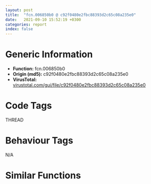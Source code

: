 ```yaml
---
layout: post
title:  "fcn.006850b0 @ c92f0480e2fbc88393d2c65c08a235e0"
date:   2021-09-10 15:52:19 +0300
categories: report
index: false
---
```


# Generic Information
- **Function:** fcn.006850b0
- **Origin (md5):** c92f0480e2fbc88393d2c65c08a235e0
- **VirusTotal:** [virustotal.com/gui/file/c92f0480e2fbc88393d2c65c08a235e0][virustotal_ref]

# Code Tags
<span class="tag" id="THREAD">THREAD</span>


# Behaviour Tags
<span class="bhv-tag" id="na">N/A</span>

# Similar Functions
<script type="text/javascript" src="https://www.gstatic.com/charts/loader.js"></script>
<script type="text/javascript">

    google.charts.load('current', {'packages':['corechart']});
    google.charts.setOnLoadCallback(drawChart);

    function drawChart() {
    var data = new google.visualization.DataTable();
        data.addColumn('number', 'X');
        data.addColumn('number', 'Y');
        data.addColumn({type: 'string', role: 'tooltip', 'p': {'html': true}});
        data.addColumn({'type': 'string', 'role': 'style'});
        
        data.addRows([
    [309.1698303222656, -249.3949737548828, '<b><a href="/report/fcn.006850b0@c92f0480e2fbc88393d2c65c08a235e0">fcn.006850b0</a><br>@c92f0480e2fbc88393d2c65c08a235e0</b><br>push esi<br>push ebx<br>sub esp, 0x24<br>mov dword[esp], 0xc<br>call fcn.0066b490<br>test eax, eax<br>je 0x685191<br>mov ebx, eax<br>mov eax, dword[esp+0x34]<br>mov dword[ebx], eax<br>mov eax, dword[esp+0x38]<br>mov dword[ebx+4], eax<br>mov dword[esp+0x14], 0<br>mov dword[esp+0x10], 4<br>mov dword[esp+0xc], ebx<br>mov dword[esp+8], 0x685d30<br>mov dword[esp+4], 0<br>mov dword[esp], 0<br>call dword[sym.imp.msvcrt.dll__beginthreadex]<br>test eax, eax<br>jne 0x685140<br>call dword[sym.imp.msvcrt.dll__errno]<br>mov esi, dword[eax]<br>mov dword[esp], ebx<br>call fcn.0066b4a0<br>cmp esi, 0xb<br>je 0x685170<br>jle 0x685180<br>cmp esi, 0xd<br>je 0x685160<br>cmp esi, 0x16<br>jne 0x685184<br>mov esi, 0xfffff019<br>add esp, 0x24<br>mov eax, esi<br>pop ebx<br>pop esi<br>ret <br>mov edx, dword[esp+0x30]<br>xor esi, esi<br>mov dword[edx], eax<br>mov dword[ebx+8], eax<br>mov dword[esp], eax<br>call dword[sym.imp.KERNEL32.dll_ResumeThread]<br>sub esp, 4<br>add esp, 0x24<br>mov eax, esi<br>pop ebx<br>pop esi<br>ret <br>mov esi, 0xfffff004<br>add esp, 0x24<br>mov eax, esi<br>pop ebx<br>pop esi<br>ret <br>mov esi, 0xfffff008<br>add esp, 0x24<br>mov eax, esi<br>pop ebx<br>pop esi<br>ret <br>test esi, esi<br>je 0x685157<br>mov esi, 0xfffff01a<br>add esp, 0x24<br>mov eax, esi<br>pop ebx<br>pop esi<br>ret <br>mov esi, 0xfffff027<br>jmp 0x685157<br><eoc> ', 'point { fill-color: #e0440e; }'],
[-76.24441528320312, 147.55917358398438, '<b><a href="/report/fcn.0068c9c0@c92f0480e2fbc88393d2c65c08a235e0">fcn.0068c9c0</a><br>@c92f0480e2fbc88393d2c65c08a235e0</b><br>push edi<br>push esi<br>push ebx<br>sub esp, 0x50<br>mov esi, dword[esp+0x60]<br>mov edi, dword[esp+0x64]<br>mov eax, dword[esi+0x2c]<br>and eax, 0x1000200<br>cmp eax, 0x200<br>je 0x68cad0<br>mov dword[esp], 4<br>mov ecx, 0x1c<br>mov edx, 0x83c138<br>mov eax, esi<br>call fcn.0068bda0<br>test eax, eax<br>mov ebx, eax<br>jne 0x68cae0<br>mov edx, dword[esp+0x68]<br>mov dword[esp+0x20], 0<br>mov dword[esp+0x24], 0<br>mov dword[esp+0x28], 0<br>mov dword[esp+0x2c], 0<br>mov dword[esp+0x30], 0<br>test edx, edx<br>je 0x68ca5b<br>lea eax, [esp+0x34]<br>mov dword[esp+4], 0<br>mov dword[esp+8], eax<br>mov eax, dword[esp+0x68]<br>mov dword[esp], eax<br>call fcn.0066c590<br>test eax, eax<br>jne 0x68cad0<br>mov eax, dword[esp+0x4c]<br>mov dword[esp+0x30], eax<br>mov eax, dword[edi+8]<br>mov dword[esp+0x20], eax<br>mov eax, dword[edi+0xc]<br>mov dword[esp+0x24], eax<br>mov eax, dword[edi+0x10]<br>mov dword[esp+0x28], eax<br>mov eax, dword[edi+0x14]<br>mov dword[esp+0x2c], eax<br>mov eax, dword[esp+0x6c]<br>test eax, eax<br>je 0x68caf3<br>cmp dword[esp+0x6c], 1<br>jne 0x68cad0<br>mov eax, 0xc<br>lea edx, [esp+0x20]<br>mov dword[esp+0x10], 0x14<br>mov dword[esp+8], eax<br>mov dword[esp+4], 0x29<br>mov dword[esp+0xc], edx<br>mov eax, dword[esi+0x38]<br>mov dword[esp], eax<br>call dword[sym.imp.WS2_32.dll_setsockopt]<br>sub esp, 0x14<br>cmp eax, 0xffffffff<br>jne 0x68cad5<br>call dword[sym.imp.WS2_32.dll_WSAGetLastError]<br>mov dword[esp], eax<br>call fcn.0066e3a0<br>mov ebx, eax<br>jmp 0x68cad5<br>mov ebx, 0xfffff019<br>add esp, 0x50<br>mov eax, ebx<br>pop ebx<br>pop esi<br>pop edi<br>ret <br>mov dword[esp], eax<br>call fcn.0066e3a0<br>add esp, 0x50<br>mov ebx, eax<br>mov eax, ebx<br>pop ebx<br>pop esi<br>pop edi<br>ret <br>mov eax, 0xd<br>jmp 0x68ca8b<br><eoc> ', 'null'],
[-10.946836471557617, -281.22222900390625, '<b><a href="/report/fcn.0069e360@c92f0480e2fbc88393d2c65c08a235e0">fcn.0069e360</a><br>@c92f0480e2fbc88393d2c65c08a235e0</b><br>push esi<br>push ebx<br>sub esp, 0x14<br>mov dword[esp], 0x14<br>mov esi, dword[esp+0x20]<br>call sub.msvcrt.dll_malloc<br>test eax, eax<br>mov ebx, eax<br>je 0x69e3a5<br>cmp esi, 0x8000<br>ja 0x69e3b0<br>mov dword[esp], esi<br>call sub.msvcrt.dll_malloc<br>test eax, eax<br>mov dword[ebx], eax<br>je 0x69e3e7<br>mov dword[ebx+0x10], 0<br>mov dword[ebx+8], 0<br>mov dword[ebx+0xc], esi<br>mov dword[ebx+4], esi<br>add esp, 0x14<br>mov eax, ebx<br>pop ebx<br>pop esi<br>ret <br>mov dword[esp+0xc], 4<br>mov dword[esp+8], 0x3000<br>mov dword[esp+4], esi<br>mov dword[esp], 0<br>call dword[sym.imp.KERNEL32.dll_VirtualAlloc]<br>mov dword[ebx], eax<br>sub eax, 1<br>sub esp, 0x10<br>cmp eax, 0xfffffffd<br>ja 0x69e383<br>mov dword[ebx+0x10], 1<br>jmp 0x69e398<br>mov dword[esp], ebx<br>xor ebx, ebx<br>call sub.msvcrt.dll_free<br>jmp 0x69e3a5<br><eoc> ', 'null'],
[-284.55499267578125, -111.99357604980469, '<b><a href="/report/fcn.0068bfa0@c92f0480e2fbc88393d2c65c08a235e0">fcn.0068bfa0</a><br>@c92f0480e2fbc88393d2c65c08a235e0</b><br>push edi<br>push esi<br>push ebx<br>sub esp, 0x10<br>mov edx, dword[esp+0x28]<br>mov eax, dword[esp+0x20]<br>mov ebx, dword[esp+0x24]<br>test dl, 0xfd<br>movzx esi, dl<br>je 0x68bfc3<br>cmp esi, 0x17<br>jne 0x68c0f0<br>and edx, 0xffffff00<br>jne 0x68c0f0<br>lea edx, [eax+8]<br>mov dword[ebx+4], eax<br>mov dword[ebx+8], 0xf<br>mov dword[ebx+0x2c], 0x20<br>test esi, esi<br>mov dword[ebx+0x10], edx<br>mov ecx, dword[eax+0xc]<br>lea edx, [ebx+0x10]<br>mov dword[ebx+0x14], ecx<br>mov dword[ecx], edx<br>mov dword[eax+0xc], edx<br>mov eax, dword[sym.imp.WS2_32.dll_WSARecv]<br>mov dword[ebx+0x18], 0xffffffff<br>mov dword[ebx+0x38], 0xffffffff<br>mov dword[ebx+0x3c], 0<br>mov dword[ebx+0x40], 0<br>mov dword[ebx+0x114], eax<br>mov eax, dword[sym.imp.WS2_32.dll_WSARecvFrom]<br>mov dword[ebx+0x30], 0<br>mov dword[ebx+0x34], 0<br>mov dword[ebx+0x48], 0xf<br>mov dword[ebx+0x64], 0<br>mov dword[ebx+0x118], eax<br>mov dword[ebx+0x44], ebx<br>jne 0x68c052<br>xor eax, eax<br>add esp, 0x10<br>pop ebx<br>pop esi<br>pop edi<br>ret <br>mov dword[esp+8], 0<br>mov dword[esp+4], 2<br>mov dword[esp], esi<br>call dword[sym.imp.WS2_32.dll_socket]<br>sub esp, 0xc<br>cmp eax, 0xffffffff<br>mov edi, eax<br>je 0x68c0c0<br>mov eax, dword[ebx+4]<br>mov ecx, edi<br>mov dword[esp], esi<br>mov edx, ebx<br>call fcn.0068bd30<br>test eax, eax<br>mov esi, eax<br>je 0x68c049<br>mov dword[esp], edi<br>call dword[sym.imp.WS2_32.dll_closesocket]<br>mov eax, dword[ebx+0x14]<br>mov edx, dword[ebx+0x10]<br>sub esp, 4<br>mov dword[eax], edx<br>mov eax, dword[ebx+0x10]<br>mov edx, dword[ebx+0x14]<br>mov dword[eax+4], edx<br>mov dword[esp+0x20], esi<br>add esp, 0x10<br>pop ebx<br>pop esi<br>pop edi<br>jmp fcn.0066e3a0<br>call dword[sym.imp.WS2_32.dll_WSAGetLastError]<br>mov edx, dword[ebx+0x14]<br>mov ecx, dword[ebx+0x10]<br>mov dword[edx], ecx<br>mov edx, dword[ebx+0x10]<br>mov ecx, dword[ebx+0x14]<br>mov dword[edx+4], ecx<br>mov dword[esp+0x20], eax<br>add esp, 0x10<br>pop ebx<br>pop esi<br>pop edi<br>jmp fcn.0066e3a0<br>mov eax, 0xfffff019<br>jmp 0x68c04b<br><eoc> ', 'null'],
[236.29319763183594, 75.34410095214844, '<b><a href="/report/fcn.0068fd90@c92f0480e2fbc88393d2c65c08a235e0">fcn.0068fd90</a><br>@c92f0480e2fbc88393d2c65c08a235e0</b><br>push esi<br>push ebx<br>sub esp, 0x434<br>lea eax, [esp+0x2c]<br>mov dword[esp], 0x202<br>mov dword[esp+4], eax<br>call dword[sym.imp.WS2_32.dll_WSAStartup]<br>sub esp, 8<br>test eax, eax<br>jne 0x68ffdb<br>mov dword[esp+8], 0x83c154<br>mov dword[esp+4], 0<br>mov dword[esp], str.0.0.0.0<br>call fcn.0066c520<br>test eax, eax<br>jne 0x68ffaa<br>mov dword[esp+8], 0x83c138<br>mov dword[esp+4], 0<br>mov dword[esp], 0x7b855b<br>call fcn.0066c590<br>test eax, eax<br>jne 0x68ffaa<br>mov dword[esp+8], 0<br>mov dword[esp+4], 1<br>mov dword[esp], 2<br>mov esi, dword[sym.imp.WS2_32.dll_socket]<br>call esi<br>sub esp, 0xc<br>cmp eax, 0xffffffff<br>mov ebx, eax<br>je 0x68ff40<br>lea eax, [esp+0x28]<br>mov dword[esp+0x28], 0x274<br>mov dword[esp+8], 0x2005<br>mov dword[esp+4], 0xffff<br>mov dword[esp], ebx<br>mov dword[esp+0x10], eax<br>lea eax, [esp+0x1bc]<br>mov dword[esp+0xc], eax<br>call dword[sym.imp.WS2_32.dll_getsockopt]<br>sub esp, 0x14<br>cmp eax, 0xffffffff<br>je 0x68ffaf<br>test byte[esp+0x1be], 2<br>je 0x68ff20<br>mov dword[esp], ebx<br>call dword[sym.imp.WS2_32.dll_closesocket]<br>sub esp, 4<br>cmp eax, 0xffffffff<br>je 0x68ffc5<br>mov dword[esp+8], 0<br>mov dword[esp+4], 1<br>mov dword[esp], 0x17<br>call esi<br>sub esp, 0xc<br>cmp eax, 0xffffffff<br>mov ebx, eax<br>je 0x68ff80<br>lea eax, [esp+0x28]<br>mov dword[esp+0x28], 0x274<br>mov dword[esp+8], 0x2005<br>mov dword[esp+4], 0xffff<br>mov dword[esp], ebx<br>mov dword[esp+0x10], eax<br>lea eax, [esp+0x1bc]<br>mov dword[esp+0xc], eax<br>call dword[sym.imp.WS2_32.dll_getsockopt]<br>sub esp, 0x14<br>cmp eax, 0xffffffff<br>je 0x68ffaf<br>test byte[esp+0x1be], 2<br>je 0x68ff30<br>mov dword[esp], ebx<br>call dword[sym.imp.WS2_32.dll_closesocket]<br>sub esp, 4<br>cmp eax, 0xffffffff<br>je 0x68ffc5<br>add esp, 0x434<br>pop ebx<br>pop esi<br>ret <br>mov dword[0x83c168], 1<br>jmp 0x68fe7b<br>mov dword[0x83c164], 1<br>jmp 0x68ff01<br>mov ebx, dword[sym.imp.WS2_32.dll_WSAGetLastError]<br>call ebx<br>lea edx, [eax-0x273b]<br>cmp edx, 1<br>jbe 0x68fe90<br>sub eax, 0x273e<br>cmp eax, 1<br>jbe 0x68fe90<br>call ebx<br>mov dword[esp+4], str.socket<br>mov dword[esp], eax<br>call fcn.0066e2e0<br>mov esi, esi<br>lea edi, [edi]<br>mov ebx, dword[sym.imp.WS2_32.dll_WSAGetLastError]<br>call ebx<br>lea edx, [eax-0x273b]<br>cmp edx, 1<br>jbe 0x68ff16<br>sub eax, 0x273e<br>cmp eax, 1<br>ja 0x68ff65<br>add esp, 0x434<br>pop ebx<br>pop esi<br>ret <br>call sub.msvcrt.dll_abort<br>call dword[sym.imp.WS2_32.dll_WSAGetLastError]<br>mov dword[esp+4], str.getsockopt<br>mov dword[esp], eax<br>call fcn.0066e2e0<br>call dword[sym.imp.WS2_32.dll_WSAGetLastError]<br>mov dword[esp+4], str.closesocket<br>mov dword[esp], eax<br>call fcn.0066e2e0<br>mov dword[esp+4], str.WSAStartup<br>mov dword[esp], eax<br>call fcn.0066e2e0<br>nop <br>lea esi, [esi]<br><eoc> ', 'null'],

        ]);

    var options = {
        title: 'Similarity Plot',
        legend: 'none',
        colors: ['#dedbd9', '#e6693e', '#ec8f6e', '#f3b49f', '#f6c7b6'],
        tooltip: {isHtml: true, trigger: 'both'},
        explorer: {
        actions: ["dragToZoom", "rightClickToReset"],
        },
        chartArea: {
        width: '80%',
        height: '80%'
        },
        width: '100%',
        height: '100%'
    };

    var chart = new google.visualization.ScatterChart(document.getElementById('chart_div'));

    chart.draw(data, options);
    }
    
</script>


<div id="chart_div" style="width: 100%px; height: 100%;"></div>

# Disassembled Code
{% highlight nasm %}

push esi
push ebx
sub esp, 0x24
mov dword[esp], 0xc
call fcn.0066b490
test eax, eax
je 0x685191
mov ebx, eax
mov eax, dword[esp+0x34]
mov dword[ebx], eax
mov eax, dword[esp+0x38]
mov dword[ebx+4], eax
mov dword[esp+0x14], 0
mov dword[esp+0x10], 4
mov dword[esp+0xc], ebx
mov dword[esp+8], 0x685d30
mov dword[esp+4], 0
mov dword[esp], 0
call dword[sym.imp.msvcrt.dll__beginthreadex]
test eax, eax
jne 0x685140
call dword[sym.imp.msvcrt.dll__errno]
mov esi, dword[eax]
mov dword[esp], ebx
call fcn.0066b4a0
cmp esi, 0xb
je 0x685170
jle 0x685180
cmp esi, 0xd
je 0x685160
cmp esi, 0x16
jne 0x685184
mov esi, 0xfffff019
add esp, 0x24
mov eax, esi
pop ebx
pop esi
ret
mov edx, dword[esp+0x30]
xor esi, esi
mov dword[edx], eax
mov dword[ebx+8], eax
mov dword[esp], eax
call dword[sym.imp.KERNEL32.dll_ResumeThread]
sub esp, 4
add esp, 0x24
mov eax, esi
pop ebx
pop esi
ret
mov esi, 0xfffff004
add esp, 0x24
mov eax, esi
pop ebx
pop esi
ret
mov esi, 0xfffff008
add esp, 0x24
mov eax, esi
pop ebx
pop esi
ret
test esi, esi
je 0x685157
mov esi, 0xfffff01a
add esp, 0x24
mov eax, esi
pop ebx
pop esi
ret
mov esi, 0xfffff027
jmp 0x685157

{% endhighlight %}

[virustotal_ref]: https://www.virustotal.com/gui/file/c92f0480e2fbc88393d2c65c08a235e0